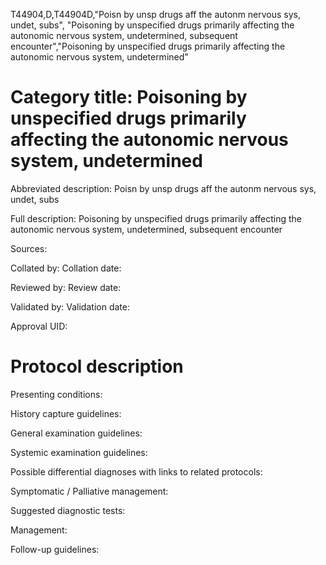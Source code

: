 T44904,D,T44904D,"Poisn by unsp drugs aff the autonm nervous sys, undet, subs", "Poisoning by unspecified drugs primarily affecting the autonomic nervous system, undetermined, subsequent encounter","Poisoning by unspecified drugs primarily affecting the autonomic nervous system, undetermined"
# Category title: Poisoning by unspecified drugs primarily affecting the autonomic nervous system, undetermined

Abbreviated description: Poisn by unsp drugs aff the autonm nervous sys, undet, subs

Full description: Poisoning by unspecified drugs primarily affecting the autonomic nervous system, undetermined, subsequent encounter

Sources:

Collated by:
Collation date:

Reviewed by:
Review date:

Validated by:
Validation date:

Approval UID:

# Protocol description

Presenting conditions:

History capture guidelines:

General examination guidelines:

Systemic examination guidelines:

Possible differential diagnoses with links to related protocols:

Symptomatic / Palliative management:

Suggested diagnostic tests:

Management:

Follow-up guidelines:
